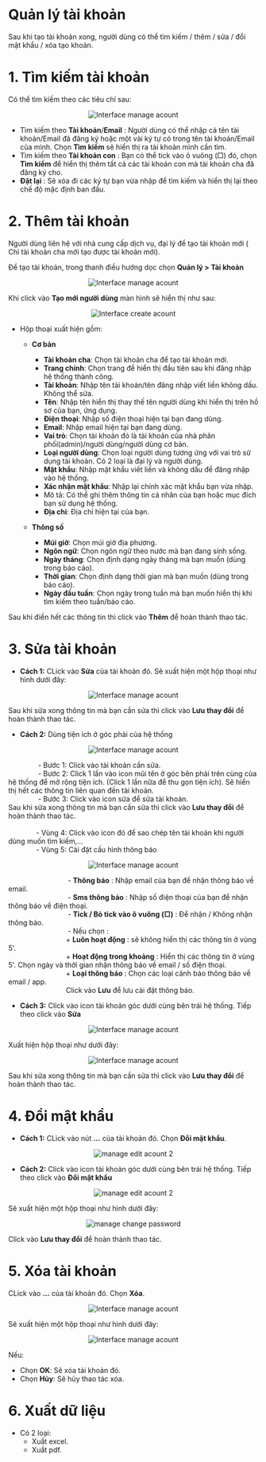 # Quản lý tài khoản
Sau khi tạo tài khoản xong, người dùng có thể tìm kiếm / thêm / sửa / đổi mật khẩu / xóa tạo khoản.
# 1. Tìm kiếm tài khoản
Có thể tìm kiếm theo các tiêu chí sau:

<span style="display:block;text-align:center">![Interface manage acount](/docs/assets/images/web-interface/web-interface-users/search-account.png)

- Tìm kiếm theo **Tài khoản**/**Email** : Người dùng có thể nhập cả tên tài khoản/Email đã đăng ký  hoặc một vài ký tự có trong tên tài khoản/Email của mình. Chọn **Tìm kiếm** sẽ hiển thị ra tài khoản mình cần tìm.
- Tìm kiếm theo **Tài khoản con** : Bạn có thể tick vào ô vuông (□) đó, chọn **Tìm kiếm** để hiển thị thêm tất cả các tài khoản con mà tài khoản cha đã đăng ký cho.
- **Đặt lại** : Sẽ xóa đi các ký tự bạn vừa nhập để tìm kiếm và hiển thị lại theo chế độ mặc định ban đầu.

# 2. Thêm tài khoản
Người dùng liên hệ với nhà cung cấp dịch vụ, đại lý để tạo tài khoản mới ( Chỉ tài khoản cha mới tạo được tài khoản mới).

Để tạo tài khoản, trong thanh điều hướng dọc chọn **Quản lý > Tài khoản**  

<span style="display:block;text-align:center">![Interface manage acount](/docs/assets/images/web-interface/web-interface-users/manage-account.png)

Khi click vào **Tạo mới người dùng** màn hình sẽ hiển thị như sau:

<span style="display:block;text-align:center">![Interface create acount](/docs/assets/images/web-interface/web-interface-users/create-account.png)

- Hộp thoại xuất hiện gồm:
   - **Cơ bản**
        - **Tài khoản cha**: Chọn tài khoản cha để tạo tài khoản mới.
        - **Trang chính**: Chọn trang để hiển thị đầu tiên sau khi đăng nhập hệ thống thành công.
        - **Tài khoản**: Nhập tên tài khoản/tên đăng nhập viết liền không dấu. Không thể sửa.
        - **Tên**: Nhập tên hiển thị thay thế tên người dùng khi hiển thị trên hồ sơ của bạn, ứng dụng.
        - **Điện thoại**: Nhập số điện thoại hiện tại bạn đang dùng.
        - **Email**: Nhập email hiện tại bạn đang dùng.
        - **Vai trò**: Chọn tài khoản đó là tài khoản của nhà phân phối(admin)/người dùng/người dùng cơ bản.
        - **Loại người dùng**: Chọn loại người dùng tương ứng với vai trò sử dụng tài khoản. Có 2 loại là đại lý và người dùng.
        - **Mật khẩu**: Nhập mật khẩu viết liền và không dấu để đăng nhập vào hệ thống.
        - **Xác nhận mật khẩu**: Nhập lại chính xác mật khẩu bạn vừa nhập.
        - Mô tả: Có thể ghi thêm thông tin cá nhân của bạn hoặc mục đích bạn sử dụng hệ thống.
        - **Địa chỉ**: Địa chỉ hiện tại của bạn.

    - **Thông số**
        - **Múi giờ**: Chọn múi giờ địa phương.
        - **Ngôn ngữ**: Chọn ngôn ngữ theo nước mà bạn đang sinh sống.
        - **Ngày tháng**: Chọn định dạng ngày tháng mà bạn muốn (dùng trong báo cáo).
        - **Thời gian**: Chọn định dạng thời gian mà bạn muốn (dùng trong báo cáo).
        - **Ngày đầu tuần**: Chọn ngày trong tuần mà bạn muốn hiển thị khi tìm kiếm theo tuần/báo cáo.

Sau khi điền hết các thông tin thì click vào **Thêm** để hoàn thành thao tác.
# 3. Sửa tài khoản
- **Cách 1:** 
CLick vào **Sửa** của tài khoản đó. Sẽ xuất hiện một hộp thoại như hình dưới đây:


<span style="display:block;text-align:center">![Interface manage acount](/docs/assets/images/web-interface/web-interface-users/edit-account.png)

 Sau khi sửa xong thông tin mà bạn cần sửa thì click vào **Lưu thay đổi** để hoàn thành thao tác.
- **Cách 2:** Dùng tiện ích ở góc phải của hệ thống

<span style="display:block;text-align:center">![Interface manage acount](/docs/assets/images/web-interface/web-interface-users/edit-account-5.png)
<p>
   &emsp;&emsp;&emsp;&emsp;  - Bước 1: Click vào tài khoản cần sửa. <br>
   &emsp;&emsp;&emsp;&emsp;  - Bước 2: Click 1 lần vào icon mũi tên ở góc bên phải trên cùng của hệ thống để mở rộng tiện ích. (Click 1 lần nữa để thu gọn tiện ích). Sẽ hiển thị hết các thông tin liên quan đến tài khoản.<br>
   &emsp;&emsp;&emsp;&emsp;  - Bước 3: Click vào icon sửa để sửa tài khoản.<br>
     Sau khi sửa xong thông tin mà bạn cần sửa thì click vào <b>Lưu thay đổi</b> để hoàn thành thao tác.<br><br>
&emsp;&emsp;&emsp;&emsp;- Vùng 4: Click vào icon đó để sao chép tên tài khoản khi người dùng muốn tìm kiếm,...<br>
&emsp;&emsp;&emsp;&emsp;- Vùng 5: Cài đặt cấu hình thông báo<br>

<span style="display:block;text-align:center">![Interface manage acount](/docs/assets/images/web-interface/web-interface-users/notification.png)

   &emsp;&emsp;&emsp;&emsp; &emsp;&emsp;&emsp;&emsp;  - **Thông báo** : Nhập email của bạn để nhận thông báo về email.<br>
   &emsp;&emsp;&emsp;&emsp; &emsp;&emsp;&emsp;&emsp;  - **Sms thông báo** : Nhập số điện thoại của bạn để nhận thông báo về điện thoại.<br>
   &emsp;&emsp;&emsp;&emsp; &emsp;&emsp;&emsp;&emsp; - **Tick / Bỏ tick vào ô vuông (□)** : Để nhận / Không nhận thông báo.<br>
   &emsp;&emsp;&emsp;&emsp; &emsp;&emsp;&emsp;&emsp; - Nếu chọn :<br>
    &emsp;&emsp;&emsp;&emsp; &emsp;&emsp;&emsp;&emsp;+  **Luôn hoạt động** : sẽ không hiển thị các thông tin ở vùng 5'.<br>
    &emsp;&emsp;&emsp;&emsp; &emsp;&emsp;&emsp;&emsp;+  **Hoạt động trong khoảng** : Hiển thị các thông tin ở vùng 5'. Chọn ngày và thời gian nhận thông báo về email / số điện thoại.<br>
&emsp;&emsp;&emsp;&emsp; &emsp;&emsp;&emsp;&emsp;+  **Loại thông báo** : Chọn các loại cảnh báo thông báo về email / app.<br>
&emsp;&emsp;&emsp;&emsp; &emsp;&emsp;&emsp;&emsp;Click vào **Lưu** để lưu cài đặt thông báo.<br>
</p>

- **Cách 3:**
Click vào icon tài khoản góc dưới cùng bên trái hệ thống. Tiếp theo click vào **Sửa**

<span style="display:block;text-align:center">![Interface manage acount](/docs/assets/images/web-interface/web-interface-users/edit-account-4.png)

Xuất hiện hộp thoại như dưới đây: 

<span style="display:block;text-align:center">![Interface manage acount](/docs/assets/images/web-interface/web-interface-users/edit-account-2.png)

Sau khi sửa xong thông tin mà bạn cần sửa thì click vào **Lưu thay đổi** để hoàn thành thao tác.

# 4. Đổi mật khẩu
- **Cách 1:** CLick vào nút ***...*** của tài khoản đó. Chọn **Đổi mật khẩu**.

<span style="display:block;text-align:center">![ manage edit acount 2](/docs/assets/images/web-interface/web-interface-users/change-password-1.png)

- **Cách 2:** Click vào icon tài khoản góc dưới cùng bên trái hệ thống. Tiếp theo click vào **Đổi mật khẩu**

<span style="display:block;text-align:center">![ manage edit acount 2](/docs/assets/images/web-interface/web-interface-users/edit-account-3.png)

Sẽ xuất hiện một hộp thoại như hình dưới đây:

<span style="display:block;text-align:center">![ manage change password](/docs/assets/images/web-interface/web-interface-users/change-password.png)

Click vào **Lưu thay đổi** để hoàn thành thao tác.

# 5. Xóa tài khoản
CLick vào **...** của tài khoản đó. Chọn **Xóa**.

<span style="display:block;text-align:center">![Interface manage acount](/docs/assets/images/web-interface/web-interface-users/delete-account.png)

Sẽ xuất hiện một hộp thoại như hình dưới đây:

<span style="display:block;text-align:center">![Interface manage acount](/docs/assets/images/web-interface/web-interface-users/delete-account-2.png)

Nếu:
- Chọn **OK**: Sẽ xóa tài khoản đó.
- Chọn **Hủy**: Sẽ hủy thao tác xóa.

# 6. Xuất dữ liệu
- Có 2 loại:
    - Xuất excel.
    - Xuất pdf.

